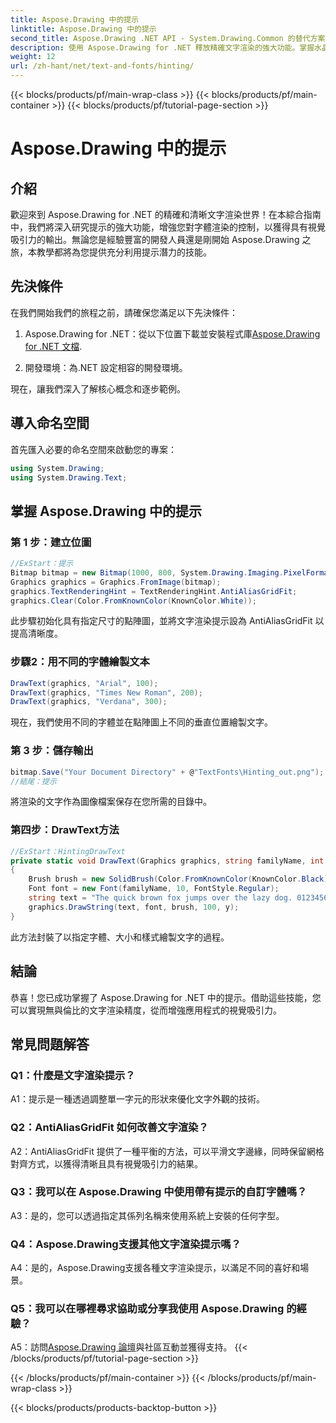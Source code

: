 ```yaml
---
title: Aspose.Drawing 中的提示
linktitle: Aspose.Drawing 中的提示
second_title: Aspose.Drawing .NET API - System.Drawing.Common 的替代方案
description: 使用 Aspose.Drawing for .NET 釋放精確文字渲染的強大功能。掌握水晶般清晰的字體的提示技術。
weight: 12
url: /zh-hant/net/text-and-fonts/hinting/
---
```


{{< blocks/products/pf/main-wrap-class >}}
{{< blocks/products/pf/main-container >}}
{{< blocks/products/pf/tutorial-page-section >}}

# Aspose.Drawing 中的提示

## 介紹

歡迎來到 Aspose.Drawing for .NET 的精確和清晰文字渲染世界！在本綜合指南中，我們將深入研究提示的強大功能，增強您對字體渲染的控制，以獲得具有視覺吸引力的輸出。無論您是經驗豐富的開發人員還是剛開始 Aspose.Drawing 之旅，本教學都將為您提供充分利用提示潛力的技能。

## 先決條件

在我們開始我們的旅程之前，請確保您滿足以下先決條件：

1.  Aspose.Drawing for .NET：從以下位置下載並安裝程式庫[Aspose.Drawing for .NET 文檔](https://reference.aspose.com/drawing/net/).

2. 開發環境：為.NET 設定相容的開發環境。

現在，讓我們深入了解核心概念和逐步範例。

## 導入命名空間

首先匯入必要的命名空間來啟動您的專案：

```csharp
using System.Drawing;
using System.Drawing.Text;
```

## 掌握 Aspose.Drawing 中的提示

### 第 1 步：建立位圖

```csharp
//ExStart：提示
Bitmap bitmap = new Bitmap(1000, 800, System.Drawing.Imaging.PixelFormat.Format32bppPArgb);
Graphics graphics = Graphics.FromImage(bitmap);
graphics.TextRenderingHint = TextRenderingHint.AntiAliasGridFit;
graphics.Clear(Color.FromKnownColor(KnownColor.White));
```

此步驟初始化具有指定尺寸的點陣圖，並將文字渲染提示設為 AntiAliasGridFit 以提高清晰度。

### 步驟2：用不同的字體繪製文本

```csharp
DrawText(graphics, "Arial", 100);
DrawText(graphics, "Times New Roman", 200);
DrawText(graphics, "Verdana", 300);
```

現在，我們使用不同的字體並在點陣圖上不同的垂直位置繪製文字。

### 第 3 步：儲存輸出

```csharp
bitmap.Save("Your Document Directory" + @"TextFonts\Hinting_out.png");
//結尾：提示
```

將渲染的文字作為圖像檔案保存在您所需的目錄中。

### 第四步：DrawText方法

```csharp
//ExStart：HintingDrawText
private static void DrawText(Graphics graphics, string familyName, int y)
{
    Brush brush = new SolidBrush(Color.FromKnownColor(KnownColor.Black));
    Font font = new Font(familyName, 10, FontStyle.Regular);
    string text = "The quick brown fox jumps over the lazy dog. 0123456789 ~!@#$%^&*()_+-={}[];':\"<>?/,.\\№`";
    graphics.DrawString(text, font, brush, 100, y);
}
```

此方法封裝了以指定字體、大小和樣式繪製文字的過程。

## 結論

恭喜！您已成功掌握了 Aspose.Drawing for .NET 中的提示。借助這些技能，您可以實現無與倫比的文字渲染精度，從而增強應用程式的視覺吸引力。

## 常見問題解答

### Q1：什麼是文字渲染提示？

A1：提示是一種透過調整單一字元的形狀來優化文字外觀的技術。

### Q2：AntiAliasGridFit 如何改善文字渲染？

A2：AntiAliasGridFit 提供了一種平衡的方法，可以平滑文字邊緣，同時保留網格對齊方式，以獲得清晰且具有視覺吸引力的結果。

### Q3：我可以在 Aspose.Drawing 中使用帶有提示的自訂字體嗎？

A3：是的，您可以透過指定其係列名稱來使用系統上安裝的任何字型。

### Q4：Aspose.Drawing支援其他文字渲染提示嗎？

A4：是的，Aspose.Drawing支援各種文字渲染提示，以滿足不同的喜好和場景。

### Q5：我可以在哪裡尋求協助或分享我使用 Aspose.Drawing 的經驗？

 A5：訪問[Aspose.Drawing 論壇](https://forum.aspose.com/c/diagram/17)與社區互動並獲得支持。
{{< /blocks/products/pf/tutorial-page-section >}}

{{< /blocks/products/pf/main-container >}}
{{< /blocks/products/pf/main-wrap-class >}}

{{< blocks/products/products-backtop-button >}}
